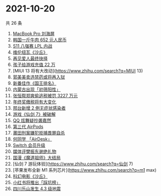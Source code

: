 # 2021-10-20

共 26 条

<!-- BEGIN ZHIHUSEARCH -->
<!-- 最后更新时间 Wed Oct 20 2021 13:07:48 GMT+0800 (China Standard Time) -->
1. [MacBook Pro 刘海屏](https://www.zhihu.com/search?q=macbookpro)
1. [韩国一斤牛肉 652 元人民币](https://www.zhihu.com/search?q=韩国牛肉)
1. [S11 八强赛 LPL 内战](https://www.zhihu.com/search?q=s11八强赛)
1. [维伦纽瓦《沙丘》](https://www.zhihu.com/search?q=沙丘)
1. [再见爱人最终抉择](https://www.zhihu.com/search?q=再见爱人)
1. [孩子给游戏充值 22 万](https://www.zhihu.com/search?q=游戏充值)
1. [MIUI 13 将有大改动](https://www.zhihu.com/search?q=MIUI 13)
1. [郭美美卖违禁药或将再入狱](https://www.zhihu.com/search?q=郭美美)
1. [新番佳作《国王排名》](https://www.zhihu.com/search?q=国王排名)
1. [内蒙古出现「初筛阳性」](https://www.zhihu.com/search?q=内蒙古)
1. [张恒帮郑爽偷逃税被罚 3227 万元](https://www.zhihu.com/search?q=张恒)
1. [年终奖缴税将有大变化](https://www.zhihu.com/search?q=年终奖)
1. [邢台新增 2 例无症状感染者](https://www.zhihu.com/search?q=邢台疫情)
1. [游戏《仙剑 7》被破解](https://www.zhihu.com/search?q=仙剑7)
1. [QQ 炫舞疑抄袭嘉然](https://www.zhihu.com/search?q=嘉然)
1. [第三代 AirPods](https://www.zhihu.com/search?q=airpods3)
1. [莆田刑案嫌犯拒捕畏罪自杀](https://www.zhihu.com/search?q=莆田刑案)
1. [何同学 「AirDesk」](https://www.zhihu.com/search?q=何同学)
1. [Switch 会员升级](https://www.zhihu.com/search?q=switch)
1. [媒体评樊振东谢绝礼物](https://www.zhihu.com/search?q=樊振东)
1. [国漫《魔道祖师》大结局](https://www.zhihu.com/search?q=魔道祖师)
1. [仙剑 7 游玩体验](https://www.zhihu.com/search?q=仙剑 7)
1. [苹果发布全新 M1 系列芯片](https://www.zhihu.com/search?q=m1 max)
1. [科幻电影《沙丘》](https://www.zhihu.com/search?q=沙丘)
1. [小红书将推出「踩坑榜」](https://www.zhihu.com/search?q=小红书)
1. [四川乐山发生 4.3 级地震](https://www.zhihu.com/search?q=乐山)
<!-- END ZHIHUSEARCH -->
